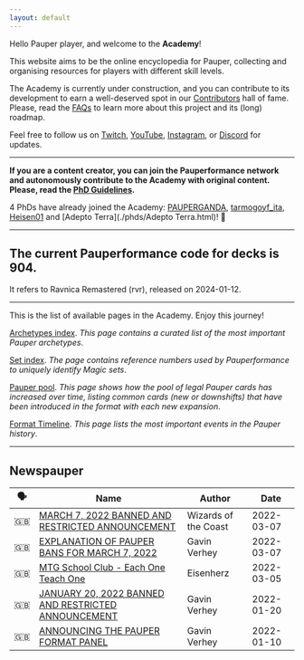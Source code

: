 ```yaml
---
layout: default
---
```


<!-- This page is automatically generated by Myr: do not update it manually. -->
<!-- Changes directly applied here will be lost. -->
<!-- If you plan to update this page, please update the template at https://github.com/Pauperformance/pauperformance-bot -->
<!-- Templates can be found under pauperformance-bot/resources/templates/ -->

Hello Pauper player, and welcome to the **Academy**!

This website aims to be the online encyclopedia for Pauper, collecting and organising resources for players with different skill levels.

The Academy is currently under construction, and you can contribute to its development to earn a well-deserved spot in our [Contributors](./pages/contributors.html) hall of fame.
Please, read the [FAQs](./pages/faq.html) to learn more about this project and its (long) roadmap.

Feel free to follow us on [Twitch](https://www.twitch.tv/pauperformance), [YouTube](https://www.youtube.com/channel/UCDUiIskNnmuJ3XJ1SdQqs0A), [Instagram](https://www.instagram.com/pauperformance/), or [Discord](https://discord.gg/fYQbpjjkQ3) for updates.

---

**If you are a content creator, you can join the Pauperformance network and autonomously contribute to the Academy with original content.
Please, read the [PhD Guidelines](./pages/phd_guidelines.html).**

4 PhDs have already joined the Academy: [PAUPERGANDA](./phds/PAUPERGANDA.html), [tarmogoyf_ita](./phds/tarmogoyf_ita.html), [Heisen01](./phds/Heisen01.html) and [Adepto Terra](./phds/Adepto Terra.html)! 🎉

---

## The current Pauperformance code for decks is **904**.
It refers to Ravnica Remastered (rvr), released on 2024-01-12.

---

This is the list of available pages in the Academy.
Enjoy this journey!

[Archetypes index](./pages/archetypes_index.html). _This page contains a curated list of the most important Pauper archetypes_.

[Set index](./pages/set_index.html). _The page contains reference numbers used by Pauperformance to uniquely identify Magic sets_.

[Pauper pool](./pages/pauper_pool.html). _This page shows how the pool of legal Pauper cards has increased over time, listing common cards (new or downshifts) that have been introduced in the format with each new expansion_.

[Format Timeline](./pages/format_timeline.html). _This page lists the most important events in the Pauper history_.

---

## **Newspauper**

| 🗣️ | Name | Author | Date |
| -- | ---- | ------ | ---- |
| 🇬🇧 | [MARCH 7, 2022 BANNED AND RESTRICTED ANNOUNCEMENT](https://magic.wizards.com/en/articles/archive/news/march-7-2022-banned-and-restricted-announcement) | Wizards of the Coast | 2022-03-07   |
| 🇬🇧 | [EXPLANATION OF PAUPER BANS FOR MARCH 7, 2022](https://magic.wizards.com/en/articles/archive/news/explanation-pauper-bans-march-7-2022) | Gavin Verhey | 2022-03-07   |
| 🇬🇧 | [MTG School Club - Each One Teach One](https://www.youtube.com/watch?v=orMPmImTFN4) | Eisenherz | 2022-03-05   |
| 🇬🇧 | [JANUARY 20, 2022 BANNED AND RESTRICTED ANNOUNCEMENT](https://magic.wizards.com/en/articles/archive/news/january-20-2022-banned-and-restricted-announcement) | Gavin Verhey | 2022-01-20   |
| 🇬🇧 | [ANNOUNCING THE PAUPER FORMAT PANEL](https://magic.wizards.com/en/articles/archive/news/announcing-pauper-format-panel-2022-01-10) | Gavin Verhey | 2022-01-10   |

